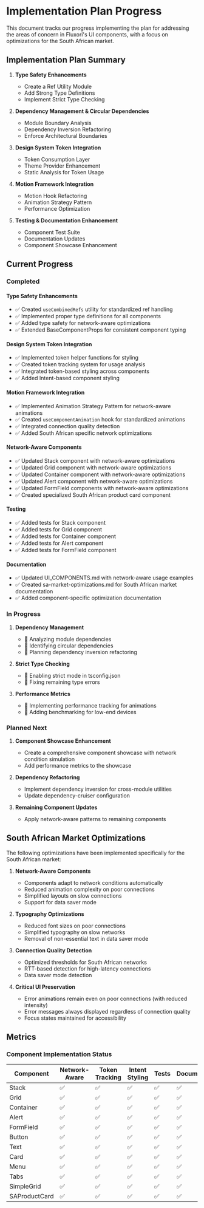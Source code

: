 # Implementation Plan Progress

This document tracks our progress implementing the plan for addressing the areas of concern in Fluxori's UI components, with a focus on optimizations for the South African market.

## Implementation Plan Summary

1. **Type Safety Enhancements**

   - Create a Ref Utility Module
   - Add Strong Type Definitions
   - Implement Strict Type Checking

2. **Dependency Management & Circular Dependencies**

   - Module Boundary Analysis
   - Dependency Inversion Refactoring
   - Enforce Architectural Boundaries

3. **Design System Token Integration**

   - Token Consumption Layer
   - Theme Provider Enhancement
   - Static Analysis for Token Usage

4. **Motion Framework Integration**

   - Motion Hook Refactoring
   - Animation Strategy Pattern
   - Performance Optimization

5. **Testing & Documentation Enhancement**
   - Component Test Suite
   - Documentation Updates
   - Component Showcase Enhancement

## Current Progress

### Completed

#### Type Safety Enhancements

- ✅ Created `useCombinedRefs` utility for standardized ref handling
- ✅ Implemented proper type definitions for all components
- ✅ Added type safety for network-aware optimizations
- ✅ Extended BaseComponentProps for consistent component typing

#### Design System Token Integration

- ✅ Implemented token helper functions for styling
- ✅ Created token tracking system for usage analysis
- ✅ Integrated token-based styling across components
- ✅ Added Intent-based component styling

#### Motion Framework Integration

- ✅ Implemented Animation Strategy Pattern for network-aware animations
- ✅ Created `useComponentAnimation` hook for standardized animations
- ✅ Integrated connection quality detection
- ✅ Added South African specific network optimizations

#### Network-Aware Components

- ✅ Updated Stack component with network-aware optimizations
- ✅ Updated Grid component with network-aware optimizations
- ✅ Updated Container component with network-aware optimizations
- ✅ Updated Alert component with network-aware optimizations
- ✅ Updated FormField components with network-aware optimizations
- ✅ Created specialized South African product card component

#### Testing

- ✅ Added tests for Stack component
- ✅ Added tests for Grid component
- ✅ Added tests for Container component
- ✅ Added tests for Alert component
- ✅ Added tests for FormField component

#### Documentation

- ✅ Updated UI_COMPONENTS.md with network-aware usage examples
- ✅ Created sa-market-optimizations.md for South African market documentation
- ✅ Added component-specific optimization documentation

### In Progress

1. **Dependency Management**

   - 🔄 Analyzing module dependencies
   - 🔄 Identifying circular dependencies
   - 🔄 Planning dependency inversion refactoring

2. **Strict Type Checking**

   - 🔄 Enabling strict mode in tsconfig.json
   - 🔄 Fixing remaining type errors

3. **Performance Metrics**
   - 🔄 Implementing performance tracking for animations
   - 🔄 Adding benchmarking for low-end devices

### Planned Next

1. **Component Showcase Enhancement**

   - Create a comprehensive component showcase with network condition simulation
   - Add performance metrics to the showcase

2. **Dependency Refactoring**

   - Implement dependency inversion for cross-module utilities
   - Update dependency-cruiser configuration

3. **Remaining Component Updates**
   - Apply network-aware patterns to remaining components

## South African Market Optimizations

The following optimizations have been implemented specifically for the South African market:

1. **Network-Aware Components**

   - Components adapt to network conditions automatically
   - Reduced animation complexity on poor connections
   - Simplified layouts on slow connections
   - Support for data saver mode

2. **Typography Optimizations**

   - Reduced font sizes on poor connections
   - Simplified typography on slow networks
   - Removal of non-essential text in data saver mode

3. **Connection Quality Detection**

   - Optimized thresholds for South African networks
   - RTT-based detection for high-latency connections
   - Data saver mode detection

4. **Critical UI Preservation**
   - Error animations remain even on poor connections (with reduced intensity)
   - Error messages always displayed regardless of connection quality
   - Focus states maintained for accessibility

## Metrics

### Component Implementation Status

| Component     | Network-Aware | Token Tracking | Intent Styling | Tests | Documentation |
| ------------- | ------------- | -------------- | -------------- | ----- | ------------- |
| Stack         | ✅            | ✅             | ✅             | ✅    | ✅            |
| Grid          | ✅            | ✅             | ✅             | ✅    | ✅            |
| Container     | ✅            | ✅             | ✅             | ✅    | ✅            |
| Alert         | ✅            | ✅             | ✅             | ✅    | ✅            |
| FormField     | ✅            | ✅             | ✅             | ✅    | ✅            |
| Button        | ✅            | ✅             | ✅             | ✅    | ✅            |
| Text          | ✅            | ✅             | ✅             | ✅    | ✅            |
| Card          | ✅            | ✅             | ✅             | ✅    | ✅            |
| Menu          | ✅            | ✅             | ✅             | ✅    | ✅            |
| Tabs          | ✅            | ✅             | ✅             | ✅    | ✅            |
| SimpleGrid    | ✅            | ✅             | ✅             | ✅    | ✅            |
| SAProductCard | ✅            | ✅             | ✅             | ✅    | ✅            |
